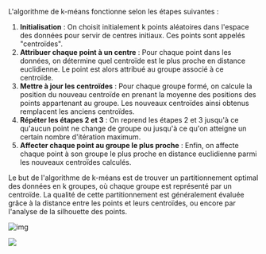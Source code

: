 

L'algorithme de k-méans fonctionne selon les étapes suivantes :

1. **Initialisation** : On choisit initialement k points aléatoires dans l'espace des données pour servir de centres initiaux. Ces points sont appelés "centroïdes".
2. **Attribuer chaque point à un centre** : Pour chaque point dans les données, on détermine quel centroïde est le plus proche en distance euclidienne. Le point est alors attribué au groupe associé à ce centroïde.
3. **Mettre à jour les centroïdes** : Pour chaque groupe formé, on calcule la position du nouveau centroïde en prenant la moyenne des positions des points appartenant au groupe. Les nouveaux centroïdes ainsi obtenus remplacent les anciens centroïdes.
4. **Répéter les étapes 2 et 3** : On reprend les étapes 2 et 3 jusqu'à ce qu'aucun point ne change de groupe ou jusqu'à ce qu'on atteigne un certain nombre d'itération maximum.
5. **Affecter chaque point au groupe le plus proche** : Enfin, on affecte chaque point à son groupe le plus proche en distance euclidienne parmi les nouveaux centroïdes calculés.

Le but de l'algorithme de k-méans est de trouver un partitionnement optimal des données en k groupes, où chaque groupe est représenté par un centroïde. La qualité de cette partitionnement est généralement évaluée grâce à la distance entre les points et leurs centroïdes, ou encore par l'analyse de la silhouette des points.



![img](https://sandipanweb.files.wordpress.com/2017/03/wkmeans3.gif?w=676)

![](https://upload.wikimedia.org/wikipedia/commons/7/7b/Kmeans_animation_withoutWatermark.gif)
